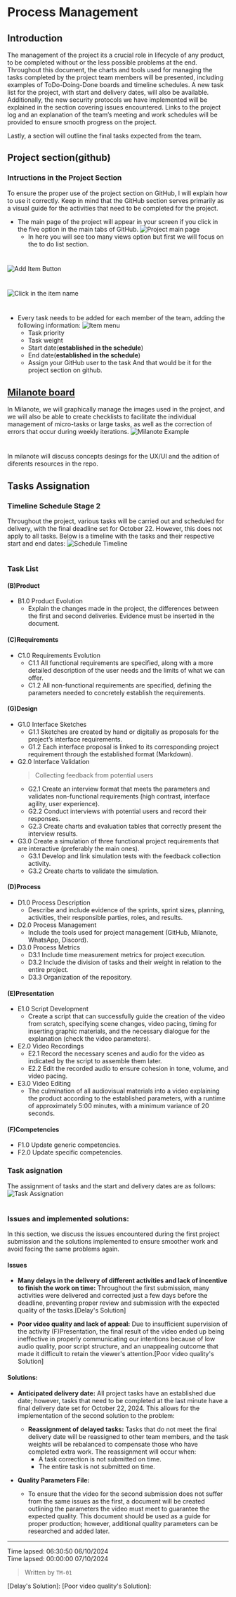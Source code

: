 # Process Management
## Introduction
The management of the project its a crucial role in lifecycle of any product, to be completed without or the less possible problems at the end. Throughout this document, 
the charts and tools used for managing the tasks completed by the project team members will be presented, including examples of ToDo-Doing-Done boards and timeline schedules.
A new task list for the project, with start and delivery dates, will also be available. 
Additionally, the new security protocols we have implemented will be explained in the section covering issues encountered. 
Links to the project log and an explanation of the team’s meeting and work schedules will be provided to ensure smooth progress on the project.

Lastly, a section will outline the final tasks expected from the team.

## Project section(github)
### Intructions in the Project Section
To ensure the proper use of the project section on GitHub, 
I will explain how to use it correctly. 
Keep in mind that the GitHub section serves primarily as a visual guide for the activities that need to be completed for the project.

- The main page of the project will appear in your screen if you click in the five option in the main tabs of GitHub.
![Project main page](https://github.com/Ozia112/Team-2-FSE-repo/blob/TM-01-Branch/assets/Stage2/(D)Process/main_page_github_project.png "This is what the main page of the project section looks like")
  - In here you will see too many views option but first we will focus on the to do list section.
#
![Add Item Button](https://github.com/Ozia112/Team-2-FSE-repo/blob/TM-01-Branch/assets/Stage2/(D)Process/main_page_github_project(add_item).png "In this button you will create a task")
#
![Click in the item name](https://github.com/Ozia112/Team-2-FSE-repo/blob/TM-01-Branch/assets/Stage2/(D)Process/main_page_github_project(click_item).png "Click in the name of the item")
#
- Every task needs to be added for each member of the team, adding the following information:
![Item menu](https://github.com/Ozia112/Team-2-FSE-repo/blob/TM-01-Branch/assets/Stage2/(D)Process/main_page_github_project(menu_item).png "This is the item menu and there shows the fields information that need to be filled")
  - Task priority
  - Task weight
  - Start date(**established in the schedule**)
  - End date(**established in the schedule**)
  - Assign your GitHub user to the task
And that would be it for the project section on github.
## [Milanote board][Milanote]
In Milanote, we will graphically manage the images used in the project, 
and we will also be able to create checklists to facilitate the individual management of micro-tasks or large tasks, 
as well as the correction of errors that occur during weekly iterations.
![Milanote Example](https://github.com/Ozia112/Team-2-FSE-repo/blob/TM-01-Branch/assets/Stage2/(D)Process/milanote_example.png "This is an example of use of milanote")
#
In milanote will discuss concepts desings for the UX/UI and the adition of diferents resources in the repo.

## Tasks Assignation
### Timeline Schedule Stage 2
Throughout the project, various tasks will be carried out and scheduled for delivery, with the final deadline set for October 22. However, this does not apply to all 
tasks. Below is a timeline with the tasks and their respective start and end dates:
![Schedule Timeline](https://github.com/Ozia112/Team-2-FSE-repo/blob/TM-01-Branch/assets/Stage2/(D)Process/Schedule_stage_2.png "This is the schedule programmed ofr the next month")
#
### Task List
#### (B)Product
- B1.0 Product Evolution
  - Explain the changes made in the project, the differences between the first and second deliveries. Evidence must be inserted in the document.
#### (C)Requirements
- C1.0 Requirements Evolution
  - C1.1 All functional requirements are specified, along with a more detailed description of the user needs and the limits of what we can offer.
  - C1.2 All non-functional requirements are specified, defining the parameters needed to concretely establish the requirements.
#### (G)Design
- G1.0 Interface Sketches
  - G1.1 Sketches are created by hand or digitally as proposals for the project’s interface requirements.
  - G1.2 Each interface proposal is linked to its corresponding project requirement through the established format (Markdown).
- G2.0 Interface Validation
  > Collecting feedback from potential users
  - G2.1 Create an interview format that meets the parameters and validates non-functional requirements (high contrast, interface agility, user experience).
  - G2.2 Conduct interviews with potential users and record their responses.
  - G2.3 Create charts and evaluation tables that correctly present the interview results.
- G3.0 Create a simulation of three functional project requirements that are interactive (preferably the main ones).
  - G3.1 Develop and link simulation tests with the feedback collection activity.
  - G3.2 Create charts to validate the simulation.
#### (D)Process
- D1.0 Process Description
  - Describe and include evidence of the sprints, sprint sizes, planning, activities, their responsible parties, roles, and results.
- D2.0 Process Management
  - Include the tools used for project management (GitHub, Milanote, WhatsApp, Discord).
- D3.0 Process Metrics
  - D3.1 Include time measurement metrics for project execution.
  - D3.2 Include the division of tasks and their weight in relation to the entire project.
  - D3.3 Organization of the repository.
#### (E)Presentation
- E1.0 Script Development
  - Create a script that can successfully guide the creation of the video from scratch, specifying scene changes, video pacing, timing for inserting graphic materials, and the necessary dialogue for the explanation (check the video parameters).
- E2.0 Video Recordings
  - E2.1 Record the necessary scenes and audio for the video as indicated by the script to assemble them later.
  - E2.2 Edit the recorded audio to ensure cohesion in tone, volume, and video pacing.
- E3.0 Video Editing
  - The culmination of all audiovisual materials into a video explaining the product according to the established parameters, with a runtime of approximately 5:00 minutes, with a minimum variance of 20 seconds.
#### (F)Competencies
- F1.0 Update generic competencies.
- F2.0 Update specific competencies.
### Task asignation
The assignment of tasks and the start and delivery dates are as follows:
![Task Assignation](https://github.com/Ozia112/Team-2-FSE-repo/blob/TM-01-Branch/assets/Stage2/(D)Process/Task_assignation.png "This is the task assignation by now")
#

### Issues and implemented solutions:
In this section, we discuss the issues encountered during the first project submission and the solutions implemented to ensure smoother work and avoid facing the same problems again.

#### Issues
- **Many delays in the delivery of different activities and lack of incentive to finish the work on time:** Throughout the first submission, many activities were delivered and corrected just a few days before the deadline, preventing proper review and submission with the expected quality of the tasks.[Delay's Solution]

- **Poor video quality and lack of appeal:** Due to insufficient supervision of the activity (F)Presentation, the final result of the video ended up being ineffective in properly communicating our intentions because of low audio quality, poor script structure, and an unappealing outcome that made it difficult to retain the viewer's attention.[Poor video quality's Solution]

#### Solutions:
- **Anticipated delivery date:** All project tasks have an established due date; however, tasks that need to be completed at the last minute have a final delivery date set for October 22, 2024. This allows for the implementation of the second solution to the problem:
   - **Reassignment of delayed tasks:** Tasks that do not meet the final delivery date will be reassigned to other team members, and the task weights will be rebalanced to compensate those who have completed extra work. The reassignment will occur when:
       - A task correction is not submitted on time.
       - The entire task is not submitted on time.

- **Quality Parameters File:** 
   - To ensure that the video for the second submission does not suffer from the same issues as the first, a document will be created outlining the parameters the video must meet to guarantee the expected quality. This document should be used as a guide for proper production; however, additional quality parameters can be researched and added later.
---
Time lapsed: 06:30:50 06/10/2024  
Time lapsed: 00:00:00 07/10/2024
> Written by ``TM-01``
 

[Milanote]: https://app.milanote.com/1SXBZT182JDI7a/stage-2?p=TaWzHE9JOuG
[Delay's Solution]:
[Poor video quality's Solution]: 
